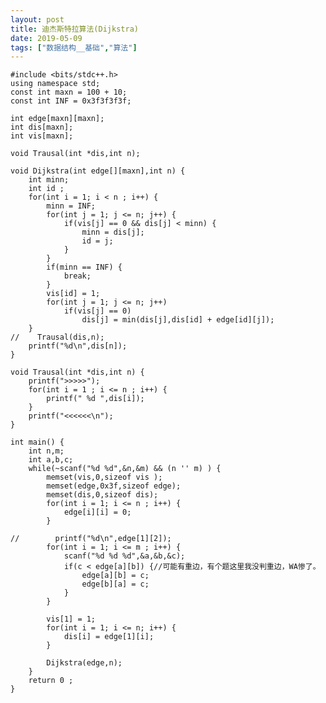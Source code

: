 ```yaml
---
layout: post
title: 迪杰斯特拉算法(Dijkstra)
date: 2019-05-09
tags: ["数据结构__基础","算法"]
---
```


<!-- wp:code -->

    #include <bits/stdc++.h>
    using namespace std;
    const int maxn = 100 + 10;
    const int INF = 0x3f3f3f3f;

    int edge[maxn][maxn];
    int dis[maxn];
    int vis[maxn];

    void Trausal(int *dis,int n);

    void Dijkstra(int edge[][maxn],int n) {
        int minn;
        int id ;
        for(int i = 1; i < n ; i++) {
            minn = INF;
            for(int j = 1; j <= n; j++) {
                if(vis[j] == 0 && dis[j] < minn) {
                    minn = dis[j];
                    id = j;
                }
            }
            if(minn == INF) {
                break;
            }
            vis[id] = 1;
            for(int j = 1; j <= n; j++)
                if(vis[j] == 0)
                    dis[j] = min(dis[j],dis[id] + edge[id][j]);
        }
    //    Trausal(dis,n);
        printf("%d\n",dis[n]);
    }

    void Trausal(int *dis,int n) {
        printf(">>>>>");
        for(int i = 1 ; i <= n ; i++) {
            printf(" %d ",dis[i]);
        }
        printf("<<<<<<\n");
    }

    int main() {
        int n,m;
        int a,b,c;
        while(~scanf("%d %d",&n,&m) && (n '' m) ) {
            memset(vis,0,sizeof vis );
            memset(edge,0x3f,sizeof edge);
            memset(dis,0,sizeof dis);
            for(int i = 1; i <= n ; i++) {
                edge[i][i] = 0;
            }

    //        printf("%d\n",edge[1][2]);
            for(int i = 1; i <= m ; i++) {
                scanf("%d %d %d",&a,&b,&c);
                if(c < edge[a][b]) {//可能有重边，有个题这里我没判重边，WA惨了。
                    edge[a][b] = c;
                    edge[b][a] = c;
                }
            }

            vis[1] = 1;
            for(int i = 1; i <= n; i++) {
                dis[i] = edge[1][i];
            }

            Dijkstra(edge,n);
        }
        return 0 ;
    }

<!-- /wp:code -->